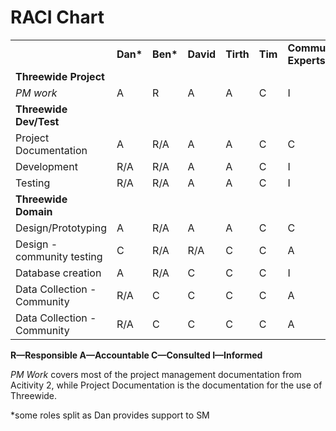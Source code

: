 # RACI Chart

|                             |           |           |           |           |         |                       |                    |
| --------------------------- | --------- | --------- | --------- | --------- | ------- | --------------------- | ------------------ |
|                             | **Dan\*** | **Ben\*** | **David** | **Tirth** | **Tim** | **Community Experts** | **General Public** |
| **Threewide Project**       |           |           |           |           |         |                       |                    |
| _PM work_                   | A         | R         | A         | A         | C       | I                     | I                  |
| **Threewide Dev/Test**      |           |           |           |           |         |                       |                    |
| Project Documentation       | A         | R/A       | A         | A         | C       | C                     | I                  |
| Development                 | R/A       | R/A       | A         | A         | C       | I                     | I                  |
| Testing                     | R/A       | R/A       | A         | A         | C       | I                     | I                  |
| **Threewide Domain**        |           |           |           |           |         |                       |                    |
| Design/Prototyping          | A         | R/A       | A         | A         | C       | C                     | I                  |
| Design - community testing  | C         | R/A       | R/A       | C         | C       | A                     | I                  |
| Database creation           | A         | R/A       | C         | C         | C       | I                     | I                  |
| Data Collection - Community | R/A       | C         | C         | C         | C       | A                     | I                  |
| Data Collection - Community | R/A       | C         | C         | C         | C       | A                     | I                  |

**R—Responsible A—Accountable C—Consulted I—Informed**

_PM Work_ covers most of the project management documentation from Acitivity 2, while Project Documentation is the documentation for the use of Threewide.

\*some roles split as Dan provides support to SM
